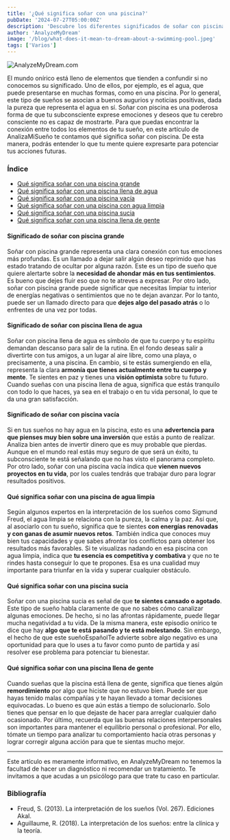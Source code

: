 ```yaml
---
title: '¿Qué significa soñar con una piscina?'
pubDate: '2024-07-27T05:00:00Z'
description: 'Descubre los diferentes significados de soñar con piscina, desde piscina llena de agua hasta piscina vacía, y cómo interpretar estos sueños.'
author: 'AnalyzeMyDream'
image: '/blog/what-does-it-mean-to-dream-about-a-swimming-pool.jpeg'
tags: ['Varios']
---
```


![AnalyzeMyDream.com](/blog/what-does-it-mean-to-dream-about-a-swimming-pool.jpeg)

El mundo onírico está lleno de elementos que tienden a confundir si no conocemos su significado. Uno de ellos, por ejemplo, es el agua, que puede presentarse en muchas formas, como en una piscina. Por lo general, este tipo de sueños se asocian a buenos augurios y noticias positivas, dada la pureza que representa el agua en sí. Soñar con piscina es una poderosa forma de que tu subconsciente exprese emociones y deseos que tu cerebro consciente no es capaz de mostrarte. Para que puedas encontrar la conexión entre todos los elementos de tu sueño, en este artículo de AnalizaMiSueño te contamos qué significa soñar con piscina. De esta manera, podrás entender lo que tu mente quiere expresarte para potenciar tus acciones futuras.

### Índice

- [Qué significa soñar con una piscina grande](#significado-de-soñar-con-piscina-grande)
- [Qué significa soñar con una piscina llena de agua](#significado-de-soñar-con-piscina-llena-de-agua)
- [Qué significa soñar con una piscina vacía](#significado-de-soñar-con-piscina-vacía)
- [Qué significa soñar con una piscina con agua limpia](#qué-significa-soñar-con-una-piscina-de-agua-limpia)
- [Qué significa soñar con una piscina sucia](#qué-significa-soñar-con-una-piscina-sucia)
- [Qué significa soñar con una piscina llena de gente](#qué-significa-soñar-con-una-piscina-llena-de-gente)


#### Significado de soñar con piscina grande

Soñar con piscina grande representa una clara conexión con tus emociones más profundas. Es un llamado a dejar salir algún deseo reprimido que has estado tratando de ocultar por alguna razón. Este es un tipo de sueño que quiere alertarte sobre la **necesidad de ahondar más en tus sentimientos**. Es bueno que dejes fluir eso que no te atreves a expresar. 
Por otro lado, soñar con piscina grande puede significar que necesitas limpiar tu interior de energías negativas o sentimientos que no te dejan avanzar. Por lo tanto, puede ser un llamado directo para que **dejes algo del pasado atrás** o lo enfrentes de una vez por todas. 

#### Significado de soñar con piscina llena de agua

Soñar con piscina llena de agua es símbolo de que tu cuerpo y tu espíritu demandan descanso para salir de la rutina. En el fondo deseas salir a divertirte con tus amigos, a un lugar al aire libre, como una playa, o precisamente, a una piscina. 
En cambio, si te estás sumergiendo en ella, representa la clara **armonía que tienes actualmente entre tu cuerpo y mente**. Te sientes en paz y tienes una **visión optimista** sobre tu futuro. Cuando sueñas con una piscina llena de agua, significa que estás tranquilo con todo lo que haces, ya sea en el trabajo o en tu vida personal, lo que te da una gran satisfacción. 

#### Significado de soñar con piscina vacía

Si en tus sueños no hay agua en la piscina, esto es una **advertencia para que pienses muy bien sobre una inversión** que estás a punto de realizar. Analiza bien antes de invertir dinero que es muy probable que pierdas. Aunque en el mundo real estás muy seguro de que será un éxito, tu subconsciente te está señalando que no has visto el panorama completo. Por otro lado, soñar con una piscina vacía indica que **vienen nuevos proyectos en tu vida**, por los cuales tendrás que trabajar duro para lograr resultados positivos.

#### Qué significa soñar con una piscina de agua limpia

Según algunos expertos en la interpretación de los sueños como Sigmund Freud, el agua limpia se relaciona con la pureza, la calma y la paz. Así que, al asociarlo con tu sueño, significa que te sientes **con energías renovadas y con ganas de asumir nuevos retos**. También indica que conoces muy bien tus capacidades y que sabes afrontar los conflictos para obtener los resultados más favorables. 
Si te visualizas nadando en esa piscina con agua limpia, indica que **tu esencia es competitiva y combativa** y que no te rindes hasta conseguir lo que te propones. Esa es una cualidad muy importante para triunfar en la vida y superar cualquier obstáculo. 

#### Qué significa soñar con una piscina sucia

Soñar con una piscina sucia es señal de que **te sientes cansado o agotado**. Este tipo de sueño habla claramente de que no sabes cómo canalizar algunas emociones. De hecho, si no las afrontas rápidamente, puede llegar mucha negatividad a tu vida. 
De la misma manera, este episodio onírico te dice que hay **algo que te está pasando y te está molestando**. Sin embargo, el hecho de que este sueñoEspañolTe advierte sobre algo negativo es una oportunidad para que lo uses a tu favor como punto de partida y así resolver ese problema para potenciar tu bienestar.

#### Qué significa soñar con una piscina llena de gente

Cuando sueñas que la piscina está llena de gente, significa que tienes algún **remordimiento** por algo que hiciste que no estuvo bien. Puede ser que hayas tenido malas compañías y te hayan llevado a tomar decisiones equivocadas. Lo bueno es que aún estás a tiempo de solucionarlo. Solo tienes que pensar en lo que dejaste de hacer para arreglar cualquier daño ocasionado. 
Por último, recuerda que las buenas relaciones interpersonales son importantes para mantener el equilibrio personal o profesional. Por ello, tómate un tiempo para analizar tu comportamiento hacia otras personas y lograr corregir alguna acción para que te sientas mucho mejor.

---

Este artículo es meramente informativo, en AnalyzeMyDream no tenemos la facultad de hacer un diagnóstico ni recomendar un tratamiento. Te invitamos a que acudas a un psicólogo para que trate tu caso en particular.

### Bibliografía

- Freud, S. (2013). La interpretación de los sueños (Vol. 267). Ediciones Akal.
- Aguillaume, R. (2018). La interpretación de los sueños: entre la clínica y la teoría.